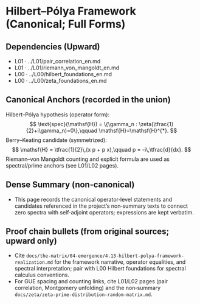 # Hilbert–Pólya Framework (Canonical; Full Forms)

## Dependencies (Upward)
- L01 · ../L01/pair_correlation_en.md
- L01 · ../L01/riemann_von_mangoldt_en.md
- L00 · ../L00/hilbert_foundations_en.md
- L00 · ../L00/zeta_foundations_en.md

## Canonical Anchors (recorded in the union)
Hilbert–Pólya hypothesis (operator form):
$$
\text{spec}(\mathsf{H}) = \{\gamma_n : \zeta(\tfrac{1}{2}+i\gamma_n)=0\},\qquad \mathsf{H}=\mathsf{H}^{*}.
$$
Berry–Keating candidate (symmetrized):
$$
\mathsf{H} = \tfrac{1}{2}\,(x p + p x),\qquad p = -i\,\tfrac{d}{dx}.
$$
Riemann–von Mangoldt counting and explicit formula are used as spectral/prime anchors (see L01/L02 pages).

## Dense Summary (non‑canonical)
- This page records the canonical operator‑level statements and candidates referenced in the project’s non‑summary texts to connect zero spectra with self‑adjoint operators; expressions are kept verbatim.

## Proof chain bullets (from original sources; upward only)
- Cite `docs/the-matrix/04-emergence/4.13-hilbert-polya-framework-realization.md` for the framework narrative, operator equalities, and spectral interpretation; pair with L00 Hilbert foundations for spectral calculus conventions.
- For GUE spacing and counting links, cite L01/L02 pages (pair correlation, Montgomery unfolding) and the non‑summary `docs/zeta/zeta-prime-distribution-random-matrix.md`.
